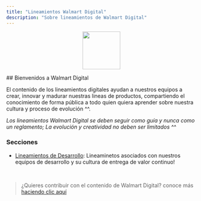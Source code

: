 ```yaml
---
title: "Lineamientos Walmart Digital"
description: "Sobre lineamientos de Walmart Digital"
---
```

<p align="center">
<img height="100px"  src="https://upload.wikimedia.org/wikipedia/commons/thumb/1/1f/Walmart_Chile_Logo_1.svg/1280px-Walmart_Chile_Logo_1.svg.png" />
<p>
## Bienvenidos a Walmart Digital

El contenido de los lineamientos digitales ayudan a nuestros equipos a crear, innovar y madurar nuestras lineas de productos, compartiendo el conocimiento de forma pública a todo quien quiera aprender sobre nuestra cultura y proceso de evolución ^^.

*Los lineamientos Walmart Digital se deben seguir como guía y nunca como un reglamento; La evolución y creatividad no deben ser limitados ^^*

### Secciones

- [Lineamientos de Desarrollo](/es/development/commit-message.md): Lineaminetos asociados con nuestros equipos de desarrollo y su cultura de entrega de valor continuo!
 <br />

> ¿Quieres contribuir con el contenido de Walmart Digital?
conoce más [haciendo clic aquí](/es/how-to-contribute.md)